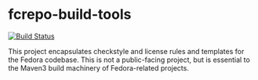 fcrepo-build-tools
==================


[![Build Status](https://travis-ci.org/fcrepo4/fcrepo-build-tools.png?branch=master)](https://travis-ci.org/fcrepo4/fcrepo-build-tools)

This project encapsulates checkstyle and license rules and templates for the Fedora codebase. This is not a public-facing project, but is essential to the Maven3 build machinery of Fedora-related projects.
